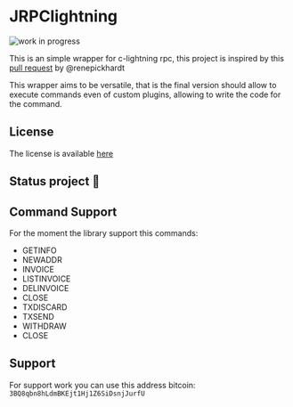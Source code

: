 # JRPClightning

![work in progress](http://s3.amazonaws.com/snd-store/a/26553114/02_02_18_508408464_aab_560x292.jpg)

This is an simple wrapper for c-lightning rpc, this project is inspired by this 
[pull request](https://github.com/ElementsProject/lightning/pull/2223) by @renepickhardt

This  wrapper aims to be versatile, that is the final version should allow to execute commands even of custom plugins, allowing to write the code for the command.

## License
The license is available [here](https://www.apache.org/licenses/LICENSE-2.0) 

## Status project :construction:

## Command Support

For the moment the library support this commands:

- GETINFO
- NEWADDR
- INVOICE
- LISTINVOICE
- DELINVOICE
- CLOSE
- TXDISCARD
- TXSEND
- WITHDRAW
- CLOSE

## Support
For support work you can use this address bitcoin: `3BQ8qbn8hLdmBKEjt1Hj1Z6SiDsnjJurfU`